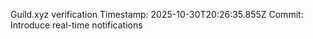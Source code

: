Guild.xyz verification
Timestamp: 2025-10-30T20:26:35.855Z
Commit: Introduce real-time notifications